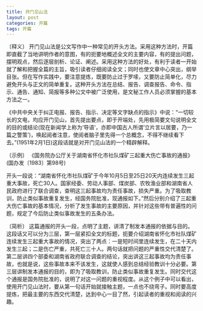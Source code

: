 ```yaml
---
title: 开门见山法
layout: post
categories: 开篇
tags: 开篇
---
```


〔释义〕 开门见山法是公文写作中一种常见的开头方法。采用这种方法时，开篇即直截了当地讲明作者的意图，有的扼要地概述全文的主要内容，有的提出问题，摆明观点，然后逐层剖析、论证、阐述。采用这种方法的好处，有利于读者一开始就了解和把握全篇的主旨，吸引读者仔细阅读全文；同时也使文章中心突出，纲举目张。但在写作实践中，要注意提炼，既要防止过于罗嗦，又要防止简单化，尽力避免开头与正文的简单重复。这种开头方法在总结、报告、调查报告、命令、指示、通告、通知、简报等多种公文中被广泛使用，是文秘工作人员必须掌握的基本方法之一。

《中共中央关于纠正电报、报告、指示、决定等文字缺点的指示》中说：“一切较长的文电，均应开门见山，首先提出要点，即于开端处，先用极简要文句说明全文的目的或结论(现在新闻学上称为‘导语’，亦即中国古人所谓‘立片言以居要，乃一篇之警策’)，唤起阅者注意，使阅者脑子里先得一个总概念，不得不继续看下去。”(1951年2月1日)这段话就是对开门见山法的一个精辟解释。

〔示例〕 《国务院办公厅关于湖南省怀化市社队煤矿三起重大伤亡事故的通报》(国办发〔1983〕第98号)

开头一段说：“湖南省怀化市社队煤矿于今年10月5日至25日20天内连续发生三起重大事故，死亡30人。国家经委、劳动人事部、煤炭部、农牧渔业部和湖南省人民政府进行了联合调查，查明这三起事故均为责任事故，损失严重。为了吸取教训，防止类似事故重复发生，经国务院批准，现通报如下。”然后分别介绍了三起重大伤亡事故的基本情况，分析了发生事故的主要原因，并针对这些带有普遍性的问题，规定了今后防止类似事故发生的五条办法。

〔简析〕 这篇通报的开头一段，点明了主题，讲清了制发本通报的依据与目的。这段话又可以分为三层，第一层紧扣全文的标题，扼要介绍湖南省怀化市社队煤矿连续发生三起重大事故的情况，突出了两点：一是短时间里连续发生，在二十天内发生三起；二是伤亡严重，共死亡三十人。两句话就把问题的严重性交代清楚了。第二层讲四个部委和湖南省政府联合调查的结论，突出讲这三起事故均为责任事故，也就是说，这些事故本来不该发生，这就使人感到总结经验教训十分必要。第三层讲制发本通报的目的，即为了吸取教训，防止类似事故重复发生。同时交代这个通报是国务院批准的，说明了对这一问题的重视程度。从这个例子中可以看出，使用开门见山法时，要从第一句话开始就接触主题，一点也不绕弯子。同时要高度提炼，把最主要的东西交代清楚，达到中心一目了然，引起读者的重视和阅读的兴趣。 